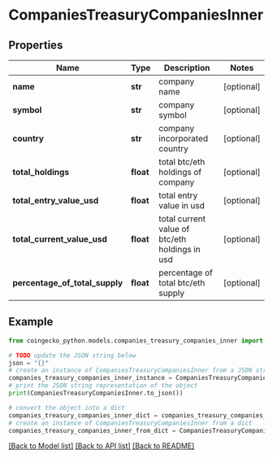 # CompaniesTreasuryCompaniesInner


## Properties

Name | Type | Description | Notes
------------ | ------------- | ------------- | -------------
**name** | **str** | company name | [optional] 
**symbol** | **str** | company symbol | [optional] 
**country** | **str** | company incorporated country | [optional] 
**total_holdings** | **float** | total btc/eth holdings of company | [optional] 
**total_entry_value_usd** | **float** | total entry value in usd | [optional] 
**total_current_value_usd** | **float** | total current value of btc/eth holdings in usd | [optional] 
**percentage_of_total_supply** | **float** | percentage of total btc/eth supply | [optional] 

## Example

```python
from coingecko_python.models.companies_treasury_companies_inner import CompaniesTreasuryCompaniesInner

# TODO update the JSON string below
json = "{}"
# create an instance of CompaniesTreasuryCompaniesInner from a JSON string
companies_treasury_companies_inner_instance = CompaniesTreasuryCompaniesInner.from_json(json)
# print the JSON string representation of the object
print(CompaniesTreasuryCompaniesInner.to_json())

# convert the object into a dict
companies_treasury_companies_inner_dict = companies_treasury_companies_inner_instance.to_dict()
# create an instance of CompaniesTreasuryCompaniesInner from a dict
companies_treasury_companies_inner_from_dict = CompaniesTreasuryCompaniesInner.from_dict(companies_treasury_companies_inner_dict)
```
[[Back to Model list]](../README.md#documentation-for-models) [[Back to API list]](../README.md#documentation-for-api-endpoints) [[Back to README]](../README.md)


